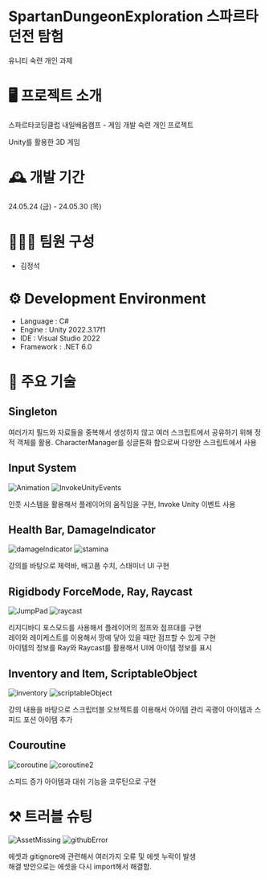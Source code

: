 # SpartanDungeonExploration 스파르타 던전 탐험

유니티 숙련 개인 과제

# 🖥️ 프로젝트 소개

스파르타코딩클럽 내일배움캠프 - 게임 개발 숙련 개인 프로젝트

Unity를 활용한 3D 게임

# 🕰️ 개발 기간

24.05.24 (금) - 24.05.30 (목)

# 🧑‍🤝‍🧑 팀원 구성

- 김정석

# ⚙️ Development Environment

- Language : C#
- Engine : Unity 2022.3.17f1
- IDE : Visual Studio 2022
- Framework : .NET 6.0

# 📌 주요 기술

## Singleton

여러가지 필드와 자료들을 중복해서 생성하지 않고 여러 스크립트에서 공유하기 위해 정적 객체를 활용.
CharacterManager를 싱글톤화 함으로써 다양한 스크립트에서 사용

## Input System

![Animation](https://github.com/RryNoel/SpartanDungeonExploration/assets/97824309/8219589c-5ee5-4b23-a008-8898e51389ff)
![InvokeUnityEvents](https://github.com/RryNoel/SpartanDungeonExploration/assets/97824309/c75d1d92-2c75-4246-a26c-f950f84f602b)

인풋 시스템을 활용해서 플레이어의 움직임을 구현, Invoke Unity 이벤트 사용

## Health Bar, DamageIndicator

![damageIndicator](https://github.com/RryNoel/SpartanDungeonExploration/assets/97824309/89d05865-78bb-49f9-9f05-ba6ace05ec56)
![stamina](https://github.com/RryNoel/SpartanDungeonExploration/assets/97824309/83cae187-f819-470f-bccc-7852a1de836f)

강의를 바탕으로 체력바, 배고픔 수치, 스태미너 UI 구현

## Rigidbody ForceMode, Ray, Raycast

![JumpPad](https://github.com/RryNoel/SpartanDungeonExploration/assets/97824309/db7f4b3b-f150-4e8f-a26d-62ca943af541)
![raycast](https://github.com/RryNoel/SpartanDungeonExploration/assets/97824309/64ecc927-a81f-45bc-a9d6-9355aba441ae)


리지디바디 포스모드를 사용해서 플레이어의 점프와 점프대를 구현   
레이와 레이케스트를 이용해서 땅에 닿아 있을 때만 점프할 수 있게 구현   
아이템의 정보를 Ray와 Raycast를 활용해서 UI에 아이템 정보를 표시

## Inventory and Item, ScriptableObject

![inventory](https://github.com/RryNoel/SpartanDungeonExploration/assets/97824309/eab95a34-2f3d-42d8-a22a-59e3b8daa4bb)
![scriptableObject](https://github.com/RryNoel/SpartanDungeonExploration/assets/97824309/b7a7184b-e383-4cfc-ac66-ac241c49c77c)

강의 내용을 바탕으로 스크립터블 오브젝트를 이용해서 아이템 관리
곡괭이 아이템과 스피드 포션 아이템 추가

## Couroutine

![coroutine](https://github.com/RryNoel/SpartanDungeonExploration/assets/97824309/3fd2c963-d088-4d5f-86b4-59cd36e347e8)
![coroutine2](https://github.com/RryNoel/SpartanDungeonExploration/assets/97824309/c21a5a6e-e26b-482b-bfd0-0c19c39dbfce)

스피드 증가 아이템과 대쉬 기능을 코루틴으로 구현


# ⚒️ 트러블 슈팅

![AssetMissing](https://github.com/RryNoel/SpartanDungeonExploration/assets/97824309/a0495bb5-330b-4c01-b871-6db5e978b9a9)
![githubError](https://github.com/RryNoel/SpartanDungeonExploration/assets/97824309/45dee6f1-e675-4c6e-88bb-ee429eda031b)

에셋과 gitignore에 관련해서 여러가지 오류 및 에셋 누락이 발생   
해결 방안으로는 에셋을 다시 import해서 해결함.
